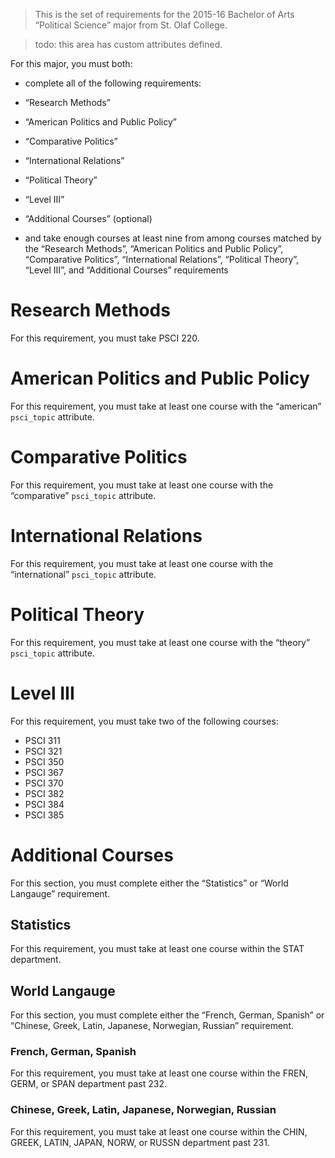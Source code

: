 > This is the set of requirements for the 2015-16 Bachelor of Arts “Political
> Science” major from St. Olaf College.

> todo: this area has custom attributes defined.

For this major, you must both:

- complete all of the following requirements:

- “Research Methods”
- “American Politics and Public Policy”
- “Comparative Politics”
- “International Relations”
- “Political Theory”
- “Level III”
- “Additional Courses” (optional)

- and take enough courses at least nine from among courses matched by the “Research Methods”, “American Politics and Public Policy”, “Comparative Politics”, “International Relations”, “Political Theory”, “Level III”, and “Additional Courses” requirements

# Research Methods
For this requirement, you must take PSCI 220.


# American Politics and Public Policy
For this requirement, you must take at least one course with the “american” `psci_topic` attribute.


# Comparative Politics
For this requirement, you must take at least one course with the “comparative” `psci_topic` attribute.


# International Relations
For this requirement, you must take at least one course with the “international” `psci_topic` attribute.


# Political Theory
For this requirement, you must take at least one course with the “theory” `psci_topic` attribute.


# Level III
For this requirement, you must take two of the following courses:

- PSCI 311
- PSCI 321
- PSCI 350
- PSCI 367
- PSCI 370
- PSCI 382
- PSCI 384
- PSCI 385


# Additional Courses
For this section, you must complete either the “Statistics” or “World Langauge” requirement.

## Statistics
For this requirement, you must take at least one course within the STAT department.

## World Langauge
For this section, you must complete either the “French, German, Spanish” or “Chinese, Greek, Latin, Japanese, Norwegian, Russian” requirement.

### French, German, Spanish
For this requirement, you must take at least one course within the FREN, GERM, or SPAN department past 232.

### Chinese, Greek, Latin, Japanese, Norwegian, Russian
For this requirement, you must take at least one course within the CHIN, GREEK, LATIN, JAPAN, NORW, or RUSSN department past 231.


